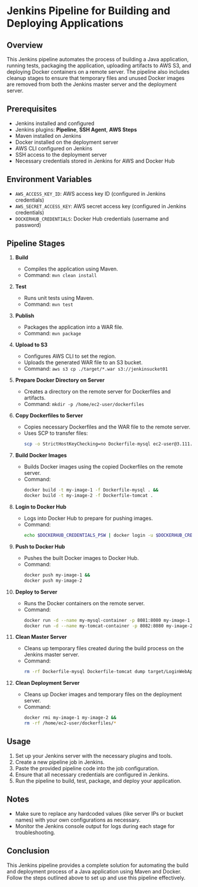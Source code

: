 # Jenkins Pipeline for Building and Deploying Applications

## Overview

This Jenkins pipeline automates the process of building a Java application, running tests, packaging the application, uploading artifacts to AWS S3, and deploying Docker containers on a remote server. The pipeline also includes cleanup stages to ensure that temporary files and unused Docker images are removed from both the Jenkins master server and the deployment server.

## Prerequisites

- Jenkins installed and configured
- Jenkins plugins: **Pipeline**, **SSH Agent**, **AWS Steps**
- Maven installed on Jenkins
- Docker installed on the deployment server
- AWS CLI configured on Jenkins
- SSH access to the deployment server
- Necessary credentials stored in Jenkins for AWS and Docker Hub

## Environment Variables

- `AWS_ACCESS_KEY_ID`: AWS access key ID (configured in Jenkins credentials)
- `AWS_SECRET_ACCESS_KEY`: AWS secret access key (configured in Jenkins credentials)
- `DOCKERHUB_CREDENTIALS`: Docker Hub credentials (username and password)

## Pipeline Stages

1. **Build**
   - Compiles the application using Maven.
   - Command: `mvn clean install`

2. **Test**
   - Runs unit tests using Maven.
   - Command: `mvn test`

3. **Publish**
   - Packages the application into a WAR file.
   - Command: `mvn package`

4. **Upload to S3**
   - Configures AWS CLI to set the region.
   - Uploads the generated WAR file to an S3 bucket.
   - Command: `aws s3 cp ./target/*.war s3://jenkinsucket01`

5. **Prepare Docker Directory on Server**
   - Creates a directory on the remote server for Dockerfiles and artifacts.
   - Command: `mkdir -p /home/ec2-user/dockerfiles`

6. **Copy Dockerfiles to Server**
   - Copies necessary Dockerfiles and the WAR file to the remote server.
   - Uses SCP to transfer files:
     ```bash
     scp -o StrictHostKeyChecking=no Dockerfile-mysql ec2-user@3.111.169.66:/home/ec2-user/dockerfiles/
     ```

7. **Build Docker Images**
   - Builds Docker images using the copied Dockerfiles on the remote server.
   - Command:
     ```bash
     docker build -t my-image-1 -f Dockerfile-mysql . &&
     docker build -t my-image-2 -f Dockerfile-tomcat .
     ```

8. **Login to Docker Hub**
   - Logs into Docker Hub to prepare for pushing images.
   - Command:
     ```bash
     echo $DOCKERHUB_CREDENTIALS_PSW | docker login -u $DOCKERHUB_CREDENTIALS_USR --password-stdin
     ```

9. **Push to Docker Hub**
   - Pushes the built Docker images to Docker Hub.
   - Command:
     ```bash
     docker push my-image-1 &&
     docker push my-image-2
     ```

10. **Deploy to Server**
    - Runs the Docker containers on the remote server.
    - Command:
      ```bash
      docker run -d --name my-mysql-container -p 8081:8080 my-image-1 &&
      docker run -d --name my-tomcat-container -p 8082:8080 my-image-2
      ```

11. **Clean Master Server**
    - Cleans up temporary files created during the build process on the Jenkins master server.
    - Command:
      ```bash
      rm -rf Dockerfile-mysql Dockerfile-tomcat dump target/LoginWebApp.war
      ```

12. **Clean Deployment Server**
    - Cleans up Docker images and temporary files on the deployment server.
    - Command:
      ```bash
      docker rmi my-image-1 my-image-2 &&
      rm -rf /home/ec2-user/dockerfiles/*
      ```

## Usage

1. Set up your Jenkins server with the necessary plugins and tools.
2. Create a new pipeline job in Jenkins.
3. Paste the provided pipeline code into the job configuration.
4. Ensure that all necessary credentials are configured in Jenkins.
5. Run the pipeline to build, test, package, and deploy your application.

## Notes

- Make sure to replace any hardcoded values (like server IPs or bucket names) with your own configurations as necessary.
- Monitor the Jenkins console output for logs during each stage for troubleshooting.

## Conclusion

This Jenkins pipeline provides a complete solution for automating the build and deployment process of a Java application using Maven and Docker. Follow the steps outlined above to set up and use this pipeline effectively.


